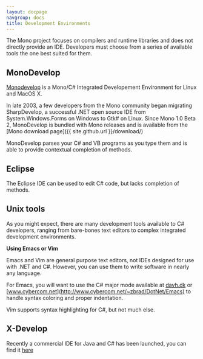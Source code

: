 ```yaml
---
layout: docpage
navgroup: docs
title: Development Environments
---
```


The Mono project focuses on compilers and runtime libraries and does not directly provide an IDE. Developers must choose from a series of available tools the one best suited for them.

MonoDevelop
-----------

[Monodevelop](http://www.monodevelop.org) is a Mono/C\# Integrated Developement Environment for Linux and MacOS X.

In late 2003, a few developers from the Mono community began migrating SharpDevelop, a successful .NET open source IDE from System.Windows.Forms on Windows to Gtk\# on Linux. Since Mono 1.0 Beta 2, MonoDevelop is bundled with Mono releases and is available from the [Mono download page]({{ site.github.url }}/download/)

MonoDevelop parses your C\# and VB programs as you type them and is able to provide contextual completion of methods.

Eclipse
-------

The Eclipse IDE can be used to edit C\# code, but lacks completion of methods.

Unix tools
----------

As you might expect, there are many development tools available to C\# developers, ranging from bare-bones text editors to complex integrated development environments.

**Using Emacs or Vim**

Emacs and Vim are general purpose text editors, not IDEs designed for use with .NET and C\#. However, you can use them to write software in nearly any language.

For Emacs, you will want to use the C\# major mode available at [davh.dk](http://davh.dk/script) or [www.cybercom.net](http://www.cybercom.net/~zbrad/DotNet/Emacs) to handle syntax coloring and proper indentation.

Vim supports syntax highlighting for C\#, but not much else.

X-Develop
---------

Recently a commercial IDE for Java and C\# has been launched, you can find it [here](http://www.x-develop.com/)


